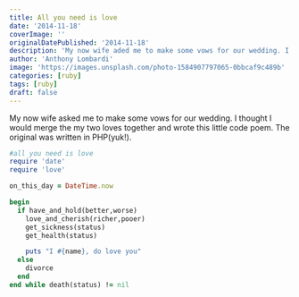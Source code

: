 ```yaml
---
title: All you need is love
date: '2014-11-18'
coverImage: ''
originalDatePublished: '2014-11-18'
description: 'My now wife aded me to make some vows for our wedding. I thought I would merge the two loves together and wrote this little code poem. The original was written in PHP.'
author: 'Anthony Lombardi'
image: 'https://images.unsplash.com/photo-1584907797065-0bbcaf9c489b'
categories: [ruby]
tags: [ruby]
draft: false
---
```


My now wife asked me to make some vows for our wedding. I thought I would merge the my two loves together and wrote this little code poem. The original was written in PHP(yuk!).

```ruby
#all you need is love
require 'date'
require 'love'

on_this_day = DateTime.now

begin
  if have_and_hold(better,worse)
    love_and_cherish(richer,pooer)
    get_sickness(status)
    get_health(status)

    puts "I #{name}, do love you"
  else
    divorce
  end
end while death(status) != nil
```

